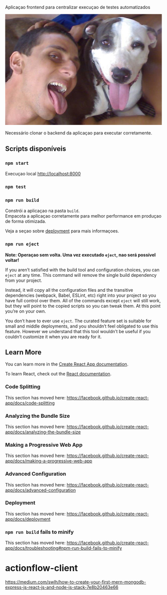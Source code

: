 Aplicaçao frontend para centralizar execuçao de testes automatizados

![](/public/dara.jpg)

Necessário clonar o backend da aplicaçao para executar corretamente.

## Scripts disponíveis

### `npm start`

Execuçao local [http://localhost:8000](http://localhost:8000)

### `npm test`

### `npm run build`

Constrói a aplicaçao na pasta `build`.<br />
Empacota a aplicaçao corretamente para melhor performance em produçao de forma otimizada.

Veja a seçao sobre [deployment](https://facebook.github.io/create-react-app/docs/deployment) para mais informaçoes.

### `npm run eject`

**Note: Operaçao sem volta. Uma vez executado `eject`, nao será possível voltar!**

If you aren’t satisfied with the build tool and configuration choices, you can `eject` at any time. This command will remove the single build dependency from your project.

Instead, it will copy all the configuration files and the transitive dependencies (webpack, Babel, ESLint, etc) right into your project so you have full control over them. All of the commands except `eject` will still work, but they will point to the copied scripts so you can tweak them. At this point you’re on your own.

You don’t have to ever use `eject`. The curated feature set is suitable for small and middle deployments, and you shouldn’t feel obligated to use this feature. However we understand that this tool wouldn’t be useful if you couldn’t customize it when you are ready for it.

## Learn More

You can learn more in the [Create React App documentation](https://facebook.github.io/create-react-app/docs/getting-started).

To learn React, check out the [React documentation](https://reactjs.org/).

### Code Splitting

This section has moved here: https://facebook.github.io/create-react-app/docs/code-splitting

### Analyzing the Bundle Size

This section has moved here: https://facebook.github.io/create-react-app/docs/analyzing-the-bundle-size

### Making a Progressive Web App

This section has moved here: https://facebook.github.io/create-react-app/docs/making-a-progressive-web-app

### Advanced Configuration

This section has moved here: https://facebook.github.io/create-react-app/docs/advanced-configuration

### Deployment

This section has moved here: https://facebook.github.io/create-react-app/docs/deployment

### `npm run build` fails to minify

This section has moved here: https://facebook.github.io/create-react-app/docs/troubleshooting#npm-run-build-fails-to-minify
# actionflow-client
https://medium.com/swlh/how-to-create-your-first-mern-mongodb-express-js-react-js-and-node-js-stack-7e8b20463e66
